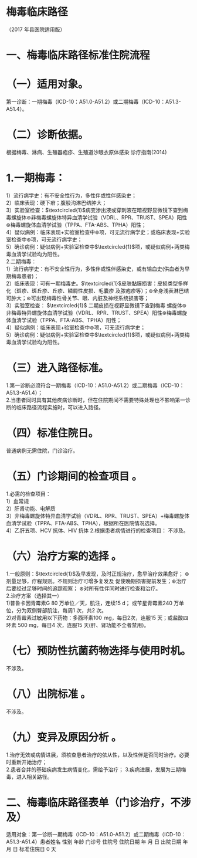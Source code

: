 # 梅毒临床路径  
（2017 年县医院适用版）  
# 一、梅毒临床路径标准住院流程  
# （一）适用对象。  
第一诊断：一期梅毒（ICD-10：A51.0-A51.2）或二期梅毒（ICD-10：A51.3-A51.4）。  
# （二）诊断依据。  
根据梅毒、淋病、生殖器疱疹、生殖道沙眼衣原体感染  诊疗指南(2014)  
# 1.一期梅毒：  
1）流行病学史：有不安全性行为，多性伴或性伴感染史；  
2）临床表现：硬下疳；腹股沟淋巴结肿大；  
3）实验室检查：$\textcircled{1}$病变渗出液或穿刺液在暗视野显微镜下查到梅毒螺旋体$\circledcirc$非梅毒螺旋体特异血清学试验（VDRL、RPR、TRUST、SPEA）阳性$\circledast$梅毒螺旋体血清学试验（TPPA、FTA-ABS、TPHA）阳性；  
4）疑似病例：临床表现$+$实验室检查中$\circledcirc$项，可无流行病学史；或临床表现$+$实验室检查中$\circledast$项，可无流行病学史；  
5）确诊病例：疑似病例$+$实验室检查中$\textcircled{1}$项，或疑似病例+两类梅毒血清学试验均为阳性。  
2.二期梅毒：  
1）流行病学史：有不安全性行为，多性伴或性伴感染史，或有输血史(供血者为早期梅毒患者)；  
2）临床表现：可有一期梅毒史。$\textcircled{1}$皮肤黏膜损害：皮损类型多样化（斑疹、斑丘疹、丘疹、鳞屑性皮损、毛囊疹 及脓疱疹等）；$\circledcirc$全身浅表淋巴结可肿大；$\circledast$可出现梅毒性骨关节、眼、内脏及神经系统损害等；  
3）实验室检查： $\textcircled{1}$ 二期皮损在视野显微镜下查到梅毒 螺旋体$\circledcirc$非梅毒特异螺旋体血清学试验（VDRL、RPR、TRUST、SPEA）阳性$\circledast$梅毒螺旋体血清学试验（TPPA、FTA-ABS、TPHA）阳性；  
4）疑似病例：临床表现$+$验室检查中$\circledcirc$项，可无流行病学史；  
5）确诊病例：疑似病例+实验室检查中$\textcircled{1}$项，或疑似病例+两类梅毒血清学试验均为阳性。  
# （三）进入路径标准。  
1.第一诊断必须符合一期梅毒（ICD-10：A51.0-A51.2）或二期梅毒（ICD-10：A51.3-A51.4）；  
2.当患者同时具有其他疾病诊断时，但在住院期间不需要特殊处理也不影响第一诊断的临床路径流程实施时，可以进入路径。  
# （四）标准住院日。  
普通病例无需住院，门诊治疗。  
# （五）门诊期间的检查项目 。  
1.必需的检查项目：  
1）血常规  
2）肝肾功能、电解质  
3）非梅毒螺旋体特异血清学试验（VDRL、RPR、TRUST、SPEA）$+$梅毒螺旋体血清学试验（TPPA、FTA-ABS、TPHA），根据所在医院情况选择。  
4）乙肝五项、HCV 抗体、HIV 抗体  2.根据患者病情进行的检查项目：  不涉及。  
# （六）治疗方案的选择 。  
1.一般原则：$\textcircled{1}$及早发现，及时正规治疗，愈早治疗效果愈好； $\circledcirc$ 剂量足够，疗程规则。不规则治疗可增多复发及 促使晚期损害提前发生；$\circledast$治疗后要经过足够时间的追踪观察； $\circledast$对所有性伴同时进行检查和治疗。  
2.治疗方案（选择其一）  
1)普鲁卡因青霉素G 80 万单位／天，肌注，连续15 d； 或苄星青霉素240 万单位，分为双侧臀部肌注，每周1 次，共2 次。  
2)对青霉素过敏用以下药物：多西环素$100~\mathrm{\,mg}$，每日2次，连服15 天；或盐酸四环素 500 mg，每日4 次，连服15 天(肝、肾功能不全者禁用)。  
# （七）预防性抗菌药物选择与使用时机。  
不涉及。  
# （八）出院标准 。  
不涉及。  
# （九）变异及原因分析 。  
1.治疗无效或病情进展，须核查患者治疗的依从性，以及性伴是否同时治疗。必要时重新开始治疗；  
2.患者合并的基础疾病发生病情变化，需给予治疗； 3.疾病进展，发展为三期梅毒，进入相关路径。  
# 二、梅毒临床路径表单（门诊治疗，不涉及）  
适用对象：第一诊断一期梅毒（ICD-10：A51.0-A51.2）或二期梅毒（ICD-10：A51.3-A51.4）患者姓名             性别    年龄        门诊号         住院号           住院日期       年  月  日   出院日期      年  月   日  标准住院日   0  天  